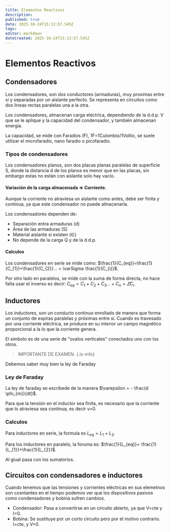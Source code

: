 ```yaml
---
title: Elementos Reactivos
description: 
published: true
date: 2025-10-24T15:13:57.545Z
tags: 
editor: markdown
dateCreated: 2025-10-24T15:13:57.545Z
---
```


# Elementos Reactivos

## Condensadores
Los condensadores, son dos conductores (armaduras), muy proximas entre sí y separadas por un aislante perfecto. Se representa en circuitos como dos lineas rectas paralelas una a la otra.

Los condensadores, almacenan carga eléctrica, dependiendo de la d.d.p. V que se le aplique y la capacidad del condensador, y también almacenan energia.

La capacidad, se mide con Faradios (F), 1F=1Culombio/1Voltio, se suele utilizar el microfaradio, nano faradio o picofaradio.

### Tipos de condensadores
Los condensadores planos, son dos placas planas paralelas de superficie S, donde la distancia d de los planos es menor que en las placas, sin embargo estas no están con aislante solo hay vacío.

#### Variación de la carga almacenada $\Rightarrow$ Corriente.
Aunque la corriente no atraviesa un aislante como antes, debe ser finita y continua, ya que este condensador no puede almacenarla.

Los condensadores dependen de:
- Separación entra armaduras (d)
- Área de las armaduras (S)
- Material aislante si existen ($\in$)
- No depende de la carga Q y de la d.d.p.

#### Calculos
Los condensadores en serie se mide como: $\frac{1}{C_{eq}}=\frac{1}{C_{1}}+\frac{1}{C_{2}}... = \varSigma \frac{1}{C_{i}}$.

Por otro lado en paralelos, se mide con la suma de forma directa, no hace falta usar el inverso es decir: $C_{eq}=C_{1}+C_{2}+C_{3}\dots +C_{n}= \varSigma C_{i}$.

## Inductores
Los inductores, son un conducto continuo enrollado de manera que forma un conjunto de espiras paralelas y próximas entre sí. Cuando es travesado por una corriente eléctrica, se produce en su interior un campo magnético proporcional a la lo que la corriente genera.

El simbolo es de una serie de "ovalos verticales" conectados uno con los otros.

> IMPORTANTE DE EXAMEN.
{.is-info}

Debemos saber muy bien la ley de Faraday
### Ley de Faraday
La ley de faraday se escribede de la manera $\varepsilon = - \frac{d \phi_{m}}{dt}$. 

Para que la tensión en el inductor sea finita, es necesario que la corriente que lo atraviesa sea continua, es decir v=0.

### Calculos
Para inductores en serie, la formula es $L_{eq}=L_{1}+L_{2}$.

Para los inductores en paralelo, la foruma es: $\frac{1}{L_{eq}}= \frac{1}{L_{1}}+\frac{1}{L_{2}}$.

Al giual pasa con los sumatorios.

## Circuitos con condensadores e inductores
Cuando tenemos que las tensiones y corrientes eléctricas en sus elemetnos son cosntantes en el tiempo podemos ver que los dispositivos pasivos como condensadores y bobina sufren cambios.
- Condensador: Pasa a convertirse en un circuito abierto, ya que V=cte y I=0. 
- Bobina: Se sustituye por un corto circuito pero por el motivo contrario. I=cte, y V=0.

